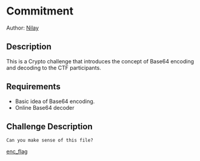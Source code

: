 # Commitment

Author: [Nilay](https://github.com/Nilsiloid)

## Description

This is a Crypto challenge that introduces the concept of Base64 encoding and decoding to the CTF participants.

## Requirements

- Basic idea of Base64 encoding.
- Online Base64 decoder

## Challenge Description

```
Can you make sense of this file?
```

[enc_flag](https://github.com/Nilsiloid/Zense-MiniCTF/Crypto/Repetitions/enc_flag)

